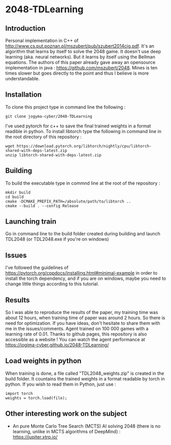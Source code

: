 # 2048-TDLearning
## Introduction
Personal implementation in C++ of http://www.cs.put.poznan.pl/mszubert/pub/szubert2014cig.pdf. It's an algorithm that learns by itself to solve the 2048 game. It doesn't use deep learning (aka. neural networks). But it learns by itself using the Bellman equations.
The authors of this paper already gave away an opensource implementation in java : https://github.com/mszubert/2048. Mines is ten times slower but goes directly to the point and thus I believe is more understandable.

## Installation
To clone this project type in command line the following :
```
git clone jogyma-cyber/2048-TDLearning
```

I've used pytorch for c++ to save the final trained weights in a format readible in python. To install libtorch type the following in command line in the root directory of this repository :
```
wget https://download.pytorch.org/libtorch/nightly/cpu/libtorch-shared-with-deps-latest.zip
unzip libtorch-shared-with-deps-latest.zip
```

## Building
To build the executable type in commnd line at the root of the repository :
```
mkdir build
cd build
cmake -DCMAKE_PREFIX_PATH=/absolute/path/to/libtorch ..
cmake --build . --config Release
```

## Launching train
Go in command line to the build folder created during building and launch TDL2048 (or TDL2048.exe if you're on windows)

## Issues
I've followed the guidelines of https://pytorch.org/cppdocs/installing.html#minimal-example in order to install the torch dependency, and if you are on windows, maybe you need to change little things according to this tutorial.

## Results
So I was able to reproduce the results of the paper, my training time was about 12 hours, when training time of paper was around 2 hours. So there is need for optimization. If you have ideas, don't hesitate to share them with me in the issues/comments. Agent trained on 100 000 games with a learning rate of 0.01. Thanks to github pages, this repository is also accessible as a website ! You can watch the agent performance at https://jogima-cyber.github.io/2048-TDLearning/ 

## Load weights in python
When training is done, a file called "TDL2048_weights.zip" is created in the build folder. It countains the trained weights in a format readable by torch in python. If you wish to read them in Python, just use :
```
import torch
weights = torch.load(file);
```
## Other interesting work on the subject
 - An pure Monte Carlo Tree Search (MCTS) AI solving 2048 (there is no learning, unlike in MCTS algorithms of DeepMind) : https://jupiter.xtrp.io/
